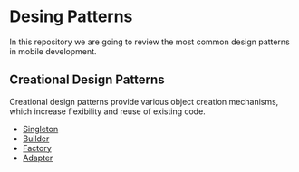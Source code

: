 # Desing Patterns

In this repository we are going to review the most common design patterns in mobile development.

## Creational Design Patterns

Creational design patterns provide various object creation mechanisms, which increase flexibility and reuse of existing code.

- [Singleton](https://medium.com/@alvaro.armijoss/singleton-in-flutter-c8d187820364)
- [Builder](https://medium.com/@alvaro.armijoss/builder-in-flutter-427fd3da1f73)
- [Factory](https://medium.com/@alvaro.armijoss/factory-in-flutter-9b55d06bbd61)
- [Adapter](https://medium.com/@alvaro.armijoss/adapter-in-flutter-c86d9739d31)
